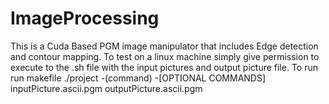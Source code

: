 # ImageProcessing
This is a Cuda Based PGM image manipulator that includes Edge detection and contour mapping. 
To test on a linux machine simply give permission to execute to the .sh file with the input pictures and output picture file. 
To run 
  run makefile
  ./project -(command) -[OPTIONAL COMMANDS] inputPicture.ascii.pgm outputPicture.ascii.pgm
